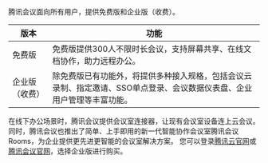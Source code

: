 腾讯会议面向所有用户，提供免费版和企业版（收费）。


| 版本           | 功能                                                         |
| -------------- | ------------------------------------------------------------ |
| 免费版         | 免费版提供300人不限时长会议，支持屏幕共享、在线文档协作，助力远程办公。 |
| 企业版（收费） | 除免费版已有功能外，将提供多种接入规格，包括会议云录制、指定邀请、SSO单点登录、会议数据仪表盘、企业用户管理等丰富功能。 |



在线下办公场景时，腾讯会议提供会议室连接器，让现有会议室设备连上云会议。
同时，腾讯会议也推出了简单、上手即用的新一代智能协作会议室腾讯会议Rooms，为企业提供更先进更智能的会议室解决方案。
您可以登录[腾讯云官网](https://cloud.tencent.com/)或[腾讯会议官网](https://cloud.tencent.com/document/product/1095)，选择企业版进行购买。
